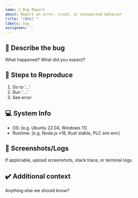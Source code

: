 ```yaml
---
name: 🐞 Bug Report
about: Report an error, crash, or unexpected behavior
title: "[BUG] "
labels: bug
assignees: ''
---
```


## 🐞 Describe the bug
What happened? What did you expect?

## 🔄 Steps to Reproduce
1. Go to '...'
2. Run '....'
3. See error

## 💻 System Info
- OS: [e.g. Ubuntu 22.04, Windows 11]
- Runtime: [e.g. Node.js v18, Rust stable, PLC sim env]

## 📸 Screenshots/Logs
If applicable, upload screenshots, stack trace, or terminal logs.

## ✔️ Additional context
Anything else we should know?

